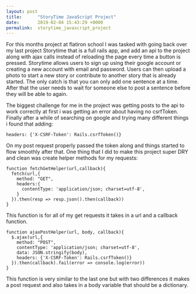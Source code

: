 ```yaml
---
layout: post
title:      "StoryTime JavaScript Project"
date:       2019-02-04 15:43:29 +0000
permalink:  storytime_javascript_project
---
```



For this months project at flatiron school I was tasked with going back over my last project Storytime that is a full rails app, and add an api to the project along with ajax calls instead of reloading the page every time a button is pressed. Storytime allows users to sign up using their google account or creating a new account with email and password. Users can then upload a photo to start a new story or contribute to another story that is already started. The only catch is that you can only add one sentence at a time. After that the user needs to wait for someone else to post a sentence before they will be able to again.

The biggest challenge for me in the project was getting posts to the api to work correctly at first i was getting an error about having no csrfToken. Finally after a while of searching on google and trying many different things i found that adding:

````
headers: {'X-CSRF-Token': Rails.csrfToken()}
````
On my post request properly passed the token along and things started to flow smoothly after that. One thing that I did to make this project super DRY and clean was create helper methods for my requests:

````
function fetchGetHelper(url,callback){
  fetch(url,{
    method: "GET",
    headers:{
      contentType: 'application/json; charset=utf-8',
    }
  }).then(resp => resp.json().then(callback))
}
````
This function is for all of my get requests it takes in a url and a callback function. 
````
function ajaxPostHelper(url, body, callback){
  $.ajax(url,{
    method: "POST",
    contentType: 'application/json; charset=utf-8',
    data: JSON.stringify(body),
    headers: {'X-CSRF-Token': Rails.csrfToken()}
  }).then(callback).fail(error => console.log(error))
}
````
This function is very similar to the last one but with two differences it makes a post request and also takes in a body variable that should be a dictionary. 
````

